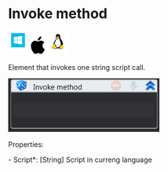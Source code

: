 # Invoke method

![](../../../.gitbook/assets/image.png)

Element that invokes one string script call.

![](<../../../.gitbook/assets/image (338).png>)

Properties:

&#x20;\- Script\*: \[String] Script in curreng language
